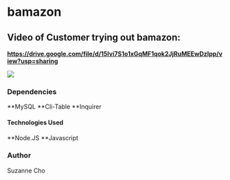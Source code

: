 # bamazon

## Video of Customer trying out bamazon:
**https://drive.google.com/file/d/15lvi7S1o1xGqMF1qok2JjRuMEEwDzIpp/view?usp=sharing**


![](../bamazon/images/screenshot1.jpeg)


### Dependencies
**MySQL
**Cli-Table
**Inquirer

#### Technologies Used
**Node.JS
**Javascript


### Author
Suzanne Cho
